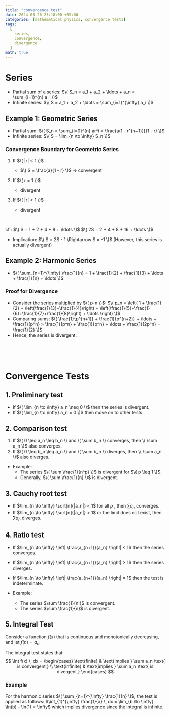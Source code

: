 ```yaml
---
title: "convergence test"
date: 2024-03-26 23:18:00 +09:00
categories: [mathematical physics, convergence tests]
tags:
  [
    series,
    convergence,
    divergence
  ]
math: true
---
```


# Series

- Partial sum of a series: 
  $\( S_n = a_1 + a_2 + \ldots + a_n = \sum_{i=1}^{n} a_i \)$
- Infinite series: 
  $\( S = a_1 + a_2 + \ldots = \sum_{i=1}^{\infty} a_i \)$

## Example 1: Geometric Series

- Partial sum: 
  $\( S_n = \sum_{i=0}^{n} ar^i = \frac{a(1 - r^{n+1})}{1 - r} \)$
- Infinite series: 
  $\( S = \lim_{n \to \infty} S_n \)$

### Convergence Boundary for Geometric Series
1) If $\( |r| < 1 \)$
   - $\( S = \frac{a}{1 - r} \)$ => convergent

2) If $\( r = 1 \)$
   - divergent

3) If $\( |r| > 1 \)$
   - divergent

<br/>

cf :
  $\( S = 1 + 2 + 4 + 8 + \ldots \)$ 
  $\( 2S = 2 + 4 + 8 + 16 + \ldots \)$ 
  - Implication: $\( S = 2S - 1 \Rightarrow S = -1 \)$ (However, this series is actually divergent)

## Example 2: Harmonic Series

- $\( \sum_{n=1}^{\infty} \frac{1}{n} = 1 + \frac{1}{2} + \frac{1}{3} + \ldots + \frac{1}{n} + \ldots \)$

### Proof for Divergence
- Consider the series multiplied by $\( p-n \)$:
  $\( p_n = \left( 1 + \frac{1}{2} + \left(\frac{1}{3}+\frac{1}{4}\right) + \left(\frac{1}{5}+\frac{1}{6}+\frac{1}{7}+\frac{1}{8}\right) + \ldots \right) \)$
- Comparing sums:
  $\( \frac{1}{p^{n+1}} + \frac{1}{p^{n+2}} + \ldots + \frac{1}{p^n} > \frac{1}{p^n} + \frac{1}{p^n} + \ldots + \frac{1}{2p^n} = \frac{1}{2} \)$
- Hence, the series is divergent.

<br/>
<br/>
<br/>

# Convergence Tests

## 1. Preliminary test

- If $\( \lim_{n \to \infty} a_n \neq 0 \)$ then the series is divergent.
- If $\( \lim_{n \to \infty} a_n = 0 \)$ then move on to other tests.

## 2. Comparison test

1. If $\( 0 \leq a_n \leq b_n \) and \( \sum b_n \) converges, then \( \sum a_n \)$ also converges.
2. If $\( 0 \leq b_n \leq a_n \) and \( \sum b_n \) diverges, then \( \sum a_n \)$ also diverges.

- Example: 
  - The series $\( \sum \frac{1}{n^p} \)$ is divergent for $\( p \leq 1 \)$.
  - Generally, $\( \sum \frac{1}{n} \)$ is divergent.

## 3. Cauchy root test

- If $\lim_{n \to \infty} \sqrt[n]{|a_n|} < 1$
for all $p$
, then $\sum a_n$
converges.
- If $\lim_{n \to \infty} \sqrt[n]{|a_n|} > 1$
 or the limit does not exist, then 
 $\sum a_n$ 
 diverges.

## 4. Ratio test

- If $\lim_{n \to \infty} \left| \frac{a_{n+1}}{a_n} \right| < 1$ then the series converges.
- If $\lim_{n \to \infty} \left| \frac{a_{n+1}}{a_n} \right| > 1$ then the series diverges.
- If $\lim_{n \to \infty} \left| \frac{a_{n+1}}{a_n} \right| = 1$ then the test is indeterminate.

- Example: 
  - The series $\sum \frac{1}{n!}$ is convergent.
  - The series $\sum \frac{1}{n}$ is divergent.

## 5. Integral Test

Consider a function $f(x)$ that is continuous and monotonically decreasing, and let $f(n) = a_n$.

The integral test states that:
$$
\int f(x) \, dx =
\begin{cases} 
\text{finite} & \text{implies } \sum a_n \text{ is convergent,} \\
\text{infinite} & \text{implies } \sum a_n \text{ is divergent.}
\end{cases}
$$

### Example

For the harmonic series $\( \sum_{n=1}^{\infty} \frac{1}{n} \)$, the test is applied as follows:
$\int_{1}^{\infty} \frac{1}{x} \, dx = \lim_{b \to \infty} \ln(b) - \ln(1) = \infty$
which implies divergence since the integral is infinite.